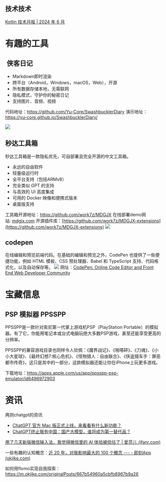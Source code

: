 ## 技术技术

[Kotlin 技术月报 | 2024 年 6 月](https://mp.weixin.qq.com/s/a6lAdmZX4rU0PA_IY4RX_Q)
# 有趣的工具

##  侠客日记
- Markdown即时渲染
- 跨平台（Android，Windows，macOS，Web），开源
- 所有数据存储本地，无需联网
- 隐私模式，守护你的秘密日记
- 支持图片、音频、视频

代码地址：https://github.com/Yu-Core/SwashbucklerDiary
演示地址：https://yu-core.github.io/SwashbucklerDiary/

![](https://i.imgur.com/rtTCJke.png)

## 秒达工具箱

秒达工具箱是一款隐私优先，可自部署且完全开源的中文工具箱。
- 永远的自由软件
- 轻量级运行时
- 全平台支持（包括ARMv8）
- 完全类似 GPT 的支持
- 与高效的 UI 高度集成
- 可用的 Docker 映像和便携式版本
- 桌面版支持

工具箱开源地址：https://github.com/work7z/MDGJX
在线部署demo网站: [mdgjx.com](https://mdgjx.com/)
开源插件库：[https://github.com/work7z/MDGJX-extensions](https://github.com/work7z/MDGJX-extensions)
![](https://i.imgur.com/vZLFseD.png)


## codepen

在线编辑和预览前端代码。在基础的编辑和预览之外，CodePen 也提供了一些便捷功能，例如 HTML 模板、CSS 预处理器、Babel 和 TypeScript 支持、代码格式化，以及自动保存等。
![](https://i.imgur.com/MhgHOTy.png)
网址：[CodePen: Online Code Editor and Front End Web Developer Community](https://codepen.io/)
# 宝藏信息

## PSP 模拟器 PPSSPP 
PPSSPP是一款针对索尼第一代掌上游戏机PSP（PlayStation Portable）的模拟器。有了它，你能用笔记本或台式电脑玩绝大多数PSP游戏，甚至还能享受更高的分辨率。

PPSSPP的兼容游戏目录也同样令人钦佩：《魔界战记》、《啪嗒砰》、《刀魂》、《小小大星球》、《最终幻想7:核心危机》、《怪物猎人：自由联合》、《侠盗猎车手：罪恶都市传奇》，这只是其中的一部分，这款模拟器还能让你在iPhone上玩更多游戏。

下载地址：https://apps.apple.com/us/app/ppsspp-psp-emulator/id6496972903

# 资讯

两则chatgpt的资讯
- [ChatGPT 官方 Mac 版正式上线，来看看有什么新功能？](https://mp.weixin.qq.com/s/WeVHPumxPX87ESQFYCVDKQ)
- [ChatGPT终止服务中国：国产大模型，谁将成为第一替代品？ ](https://mp.weixin.qq.com/s/qml9AOVLIaFsg5r5ROnlBA)

[用了几天新版微信输入法，我觉得微信里的 AI 体验被低估了 | 爱范儿 (ifanr.com)](https://www.ifanr.com/1590165)

一些有趣的认知概念：[近 20 年，对我影响最大的 100 个概念 --- - 即刻App (okjike.com)](https://m.okjike.com/originalPosts/667c0558754cdfb6d2a5d497)

如何用flomo实现自我探索：https://m.okjike.com/originalPosts/667b54960a5cbfb8967b9a26